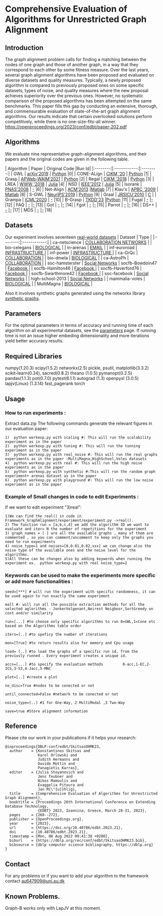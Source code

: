 # **Comprehensive Evaluation of Algorithms for Unrestricted Graph Alignment**

## **Introduction**
The graph alignment problem calls for finding a matching between the nodes of one graph and those of another graph, in a way that they correspond to each other by some fitness measure. Over the last years, several graph alignment algorithms have been proposed and evaluated on diverse datasets and quality measures. Typically, a newly proposed algorithm is compared to previously proposed ones on some specific datasets, types of noise, and quality measures where the new proposal achieves superiority over the previous ones. However, no systematic comparison of the proposed algorithms has been attempted on the same benchmarks. This paper fills this gap by conducting an extensive, thorough, and commensurable evaluation of state-of-the-art graph alignment algorithms. Our results indicate that certain overlooked solutions perform competitively, while there is no one-size-fits-all winner.
https://openproceedings.org/2023/conf/edbt/paper-202.pdf
## Algorithms

We evaluate nine representative graph-alignment algorithms, and their papers and the original codes are given in the following table.

|   Algorithm   |     Paper     |   Original Code   |Run Id|
|:--------:|:------------:|:--------:|
|  GWL  |  [arXiv'2019](https://arxiv.org/abs/1901.06003)  |  [Python](https://github.com/HongtengXu/gwl)  |0|
|  CΟΝΕ-ALign   |  [CIKM '20](https://dl.acm.org/doi/10.1145/3340531.3412136)  | [Python](https://github.com/GemsLab/CONE-Align) |1|
|  Grasp        |    [APWeb-WAIM'2021](https://link.springer.com/chapter/10.1007/978-3-030-85896-4_4)    | [Python](https://github.com/juhuhu/GrASp)      |2|
|  Regal     |    [CIKM '2018](https://dl.acm.org/doi/10.1145/3269206.3271788)    | [Python](https://github.com/GemsLab/REGAL) |3|
|  LREA        |    [WWW '2018](https://dl.acm.org/doi/10.1145/3178876.3186128)    |      [Julia](https://github.com/nassarhuda/lowrank_spectral)      |4|
|  NSD       |    [IEEE'2012](https://ieeexplore.ieee.org/document/5975146)    | [Julia](https://github.com/nassarhuda/NetworkAlignment.jl/blob/master/src/NSD.jl) |5|
|  Isorank     |    [PNAS'2008](https://www.pnas.org/content/105/35/12763)    |         [-](http://cb.csail.mit.edu/cb/mna/)       |6|
|  Net-Align        |    [ACM'2013](https://dl.acm.org/doi/10.1145/2435209.2435212)    |[Matlab](https://www.cs.purdue.edu/homes/dgleich/codes/netalign/)      |7|
|  Klau's        | [APBC '2009](https://bmcbioinformatics.biomedcentral.com/articles/10.1186/1471-2105-10-S1-S59) | [Matlab](https://www.cs.purdue.edu/homes/dgleich/codes/netalign/) |8|
|  S-GWL        | [NeurIPS'2019](https://proceedings.neurips.cc/paper/2019/file/6e62a992c676f611616097dbea8ea030-Paper.pdf) | [Python](https://github.com/HongtengXu/s-gwl) |9|
| Graal        | [JRSICU'2010](https://royalsocietypublishing.org/doi/10.1098/rsif.2010.0063) | [C](http://www0.cs.ucl.ac.uk/staff/natasa/GRAAL/) |
| Grampa        | [ICML'2020](https://dl.acm.org/doi/abs/10.5555/3524938.3525218) | [-](-) |10|
| B-Grasp        | [TKDD'23](https://dl.acm.org/doi/full/10.1145/3561058) |[Python](https://github.com/AU-DIS/GRASP) |11|
| Fugal        | [-](-) |[-](-) |12|
|  FAQ       | [-](-) |[-](-) |13|
| Got        | [-](-) |[-](-) |14|
|  Fgot      | [-](-) |[-](-) |15|
|   Parrot      | [-](-) |[-](-) |16|
|   DS++      | [-](-) |[-](-) |17|
|   MDS      | [-](-) |[-](-) |18|



## Datasets

Our experiment involves seventeen [real-world datasets](https://github.com/constantinosskitsas/Framework_GraphAlignment/blob/master/data.zip)
|   Dataset   |     Type     |
|:--------:|:------------:|
|  ca-netscience  | [COLLABORATION NETWORKS](https://networkrepository.com/ca-netscience.php)  |
|  bio-celegans   |     [BIOLOGICAL](https://networkrepository.com/bio-celegans.php) |
|  in-arenas        |        [EMAIL](https://networkrepository.com/email-univ.php)      |
|  inf-euroroad        |            [INFRASTRUCTURE ](https://networkrepository.com/inf-euroroad.php)      |
|  inf-power       |         [INFRASTRUCTURE ](https://networkrepository.com/inf-power.php) |
|  ca-GrQc     | [COLLABORATION ](https://networkrepository.com/ca-GrQc.php) |
|  bio-dmela     |         [BIOLOGICAL](https://networkrepository.com/bio-dmela.php) |
|  ca-AstroPh        | [COLLABORATION ](https://networkrepository.com/ca-AstroPh.php)      |
| soc-hamsterster        |  [Social Networks](https://networkrepository.com/soc-hamsterster.php)
| socfb-Bowdoin47        |             [Facebook ](https://networkrepository.com/socfb-Bowdoin47.php)      |
|  socfb-Hamilton46       |         [Facebook ](https://networkrepository.com/socfb-Hamilton46.php) |
|  socfb-Haverford76     |           [Facebook ](https://networkrepository.com/socfb-Haverford76.php)       |
|  socfb-Swarthmore42       | [Facebook ](https://networkrepository.com/socfb-Swarthmore42.php) |
|  soc-facebook       |    [Social Networks](http://snap.stanford.edu/data/ego-Facebook.html)      |
|  high-school-2013     |           [Social Networks](http://www.sociopatterns.org/datasets/high-school-dynamic-contact-networks/)       |
|  mammalia-voles       | [BIOLOGICAL](https://royalsocietypublishing.org/doi/suppl/10.1098/rsif.2014.1004) |
|  MultiMagna       |    [BIOLOGICAL](https://www3.nd.edu/~cone/multiMAGNA++/)      |


Also it involves synthetic graphs generated using the networkx library [synthetic graphs](https://networkx.org/documentation/stable/reference/generators.html).

## Parameters

For the optimal parameters in terms of accuracy and running time of each algorithm on all experimental datasets, see the [parameters](https://github.com/constantinosskitsas/Framework_GraphAlignment/blob/master/experiment/__init__.py) page. If running time is not an issue higher embeding dimensionality and more iterations yield better accuracy results.

## Required Libraries
numpy(1.20.3)
scipy(1.5.2)
networkx(2.5)
pickle,
psutil,
matplotlib(3.3.2)
scikit-learn(0.24),
sacred(0.8.2)
theano (1.0.5)
pymanopt(0.2.5)
pandas(1.1.3)
pot(0.7.0) 
pytest(6.1.1)
autograd (1.3)
openpyxl (3.0.5)
lapjv(Linux) (1.3.14)
fast_pagerank
torch
## Usage


### How to run experiments :
Extract data.zip
The following commands generate the relevant figures in our evaluation paper: 
```shell
1)  python workexp.py with scaling #: This will run the scalability experiment as in the paper
2)  python workexp.py with tuning #: This will run the tunning experiment as in the paper
3)  python workexp.py with real_noise #: This will run the real graphs experiments as in the paper :MultiMagna,HighSchool,Voles datasets
4)  python workexp.py with real #: This will run the high noise experiments as in the paper 
5)  python workexp.py with synthetic #:This will run the random graph experiment+ arenas dataset as in the paper
6)  python workexp.py with playground #: This will run the low noise experiment as in the paper
```

### Example of Small changes in code to edit Experiments :
 If we want to edit experiment "3)real":
 ```shell
 1)We can find the real() in code in Framework_GraphAlignment/experiment/experiment.py ->real().
 2) The function run = [a,b,c,d] we add the algorithm ID we want to evaluate and iter= N the number of repetitions for the experiment
 3) graph_names = [ ] are all the available graphs , many of them are commented , so you can comment/uncomment to keep only the graphs you need to run expeirments
 4) noise_type=1 and noises=[0,0.01,0.02,xxx] we can change also the noise type of the available ones and the noise level for the algorithms.
 5)All these can be changes also by adding keywords when running the experiment ex.  python workexp.py with real noise_type=2
```
### Keywords can be used to make the experiments more specific or add more functionalities :
```shell
seed=[***] # will run the experiment with specific randomness, it can be used again to run exactly the same experiment

mall #- will run all the possible extraction methods for all the selected aglorithms - JonkerVolgenant,Neirest Neigboor,SortGreedy on cost and/or similarity

run=[...] #to choose only specific algorithms to run 0=GWL,1=Cone etc based on the Algorithms table order

iters=[..] #to speficy the number of iterations

mon=[True] #to return results also for memory and Cpu usage

load= [..] #to load the graphs of a specific run id, from the previusly runned . Every experiment creates a unique id.

accs=[...] #to specify the evaluation methods         0-acc,1-EC,2-ICS,3-S3,4-Jacc,5-MNC

plot=[..] #create a plot

no_disc=True #nodes to be conected or not

until_connected=False #network to be conected or not

noise_type=[..] #1 for One-Way, 2 MultiModal ,3 Two-Way

save=true #Store alignment information
```
## Reference

Please cite our work in your publications if it helps your research:

```
@inproceedings{DBLP:conf/edbt/SkitsasOHMK23,
  author    = {Konstantinos Skitsas and
               Karol Orlowski and
               Judith Hermanns and
               Davide Mottin and
               Panagiotis Karras},
  editor    = {Julia Stoyanovich and
               Jens Teubner and
               Nikos Mamoulis and
               Evaggelia Pitoura and
               Jan M{\"{u}}hlig},
  title     = {Comprehensive Evaluation of Algorithms for Unrestricted Graph Alignment},
  booktitle = {Proceedings 26th International Conference on Extending Database Technology,
               {EDBT} 2023, Ioannina, Greece, March 28-31, 2023},
  pages     = {260--272},
  publisher = {OpenProceedings.org},
  year      = {2023},
  url       = {https://doi.org/10.48786/edbt.2023.21},
  doi       = {10.48786/edbt.2023.21},
  timestamp = {Mon, 08 Aug 2022 09:41:38 +0200},
  biburl    = {https://dblp.org/rec/conf/edbt/SkitsasOHMK23.bib},
  bibsource = {dblp computer science bibliography, https://dblp.org}
}
```
## Contact
For any problems or if you want to add your algorithm to the framework contact au647909@uni.au.dk

## Known Problems.
Graph-B works only with LapJV at this moment.